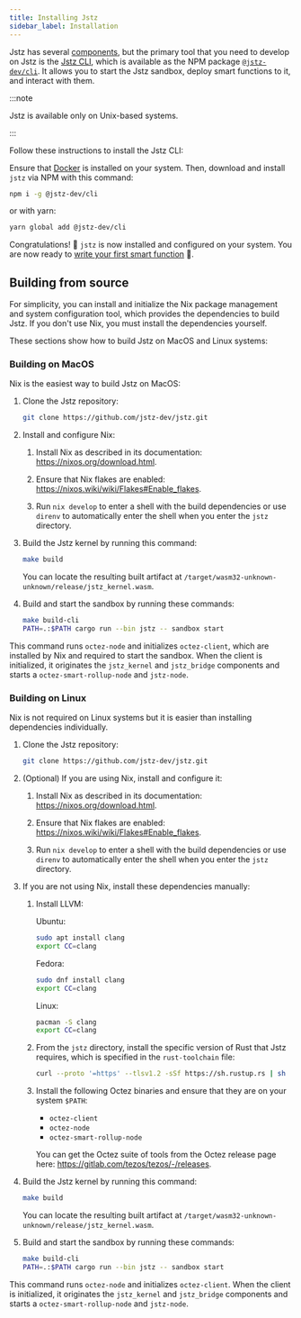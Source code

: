 ```yaml
---
title: Installing Jstz
sidebar_label: Installation
---
```


Jstz has several [components](/architecture/overview#components), but the primary tool that you need to develop on Jstz is the [Jstz CLI](/cli), which is available as the NPM package [`@jstz-dev/cli`](https://www.npmjs.com/package/@jstz-dev/cli).
It allows you to start the Jstz sandbox, deploy smart functions to it, and interact with them.

:::note

Jstz is available only on Unix-based systems.

:::

Follow these instructions to install the Jstz CLI:

Ensure that [Docker](https://docs.docker.com/get-docker/) is installed on your system.
Then, download and install `jstz` via NPM with this command:

```sh
npm i -g @jstz-dev/cli
```

or with yarn:

```sh
yarn global add @jstz-dev/cli
```

Congratulations! 🎉 `jstz` is now installed and configured on your system.
You are now ready to [write your first smart function](/quick_start) 🚀.

## Building from source

For simplicity, you can install and initialize the Nix package management and system configuration tool, which provides the dependencies to build Jstz.
If you don't use Nix, you must install the dependencies yourself.

These sections show how to build Jstz on MacOS and Linux systems:

### Building on MacOS

Nix is the easiest way to build Jstz on MacOS:

1. Clone the Jstz repository:

   ```sh
   git clone https://github.com/jstz-dev/jstz.git
   ```

1. Install and configure Nix:

   1. Install Nix as described in its documentation: https://nixos.org/download.html.

   1. Ensure that Nix flakes are enabled: https://nixos.wiki/wiki/Flakes#Enable_flakes.

   1. Run `nix develop` to enter a shell with the build dependencies or use `direnv` to automatically enter the shell when you enter the `jstz` directory.

1. Build the Jstz kernel by running this command:

   ```sh
   make build
   ```

   You can locate the resulting built artifact at `/target/wasm32-unknown-unknown/release/jstz_kernel.wasm`.

1. Build and start the sandbox by running these commands:

   ```sh
   make build-cli
   PATH=.:$PATH cargo run --bin jstz -- sandbox start
   ```

This command runs `octez-node` and initializes `octez-client`, which are installed by Nix and required to start the sandbox.
When the client is initialized, it originates the `jstz_kernel` and `jstz_bridge` components and starts a `octez-smart-rollup-node` and `jstz-node`.

### Building on Linux

Nix is not required on Linux systems but it is easier than installing dependencies individually.

1. Clone the Jstz repository:

   ```sh
   git clone https://github.com/jstz-dev/jstz.git
   ```

1. (Optional) If you are using Nix, install and configure it:

   1. Install Nix as described in its documentation: https://nixos.org/download.html.

   1. Ensure that Nix flakes are enabled: https://nixos.wiki/wiki/Flakes#Enable_flakes.

   1. Run `nix develop` to enter a shell with the build dependencies or use `direnv` to automatically enter the shell when you enter the `jstz` directory.

1. If you are not using Nix, install these dependencies manually:

   1. Install LLVM:

      Ubuntu:

      ```sh
      sudo apt install clang
      export CC=clang
      ```

      Fedora:

      ```sh
      sudo dnf install clang
      export CC=clang
      ```

      Linux:

      ```sh Arch
      pacman -S clang
      export CC=clang
      ```

   1. From the `jstz` directory, install the specific version of Rust that Jstz requires, which is specified in the `rust-toolchain` file:

      ```sh
      curl --proto '=https' --tlsv1.2 -sSf https://sh.rustup.rs | sh
      ```

   1. Install the following Octez binaries and ensure that they are on your system `$PATH`:

      - `octez-client`
      - `octez-node`
      - `octez-smart-rollup-node`

      You can get the Octez suite of tools from the Octez release page here: https://gitlab.com/tezos/tezos/-/releases.

1. Build the Jstz kernel by running this command:

   ```sh
   make build
   ```

   You can locate the resulting built artifact at `/target/wasm32-unknown-unknown/release/jstz_kernel.wasm`.

1. Build and start the sandbox by running these commands:

   ```sh
   make build-cli
   PATH=.:$PATH cargo run --bin jstz -- sandbox start
   ```

This command runs `octez-node` and initializes `octez-client`.
When the client is initialized, it originates the `jstz_kernel` and `jstz_bridge` components and starts a `octez-smart-rollup-node` and `jstz-node`.
